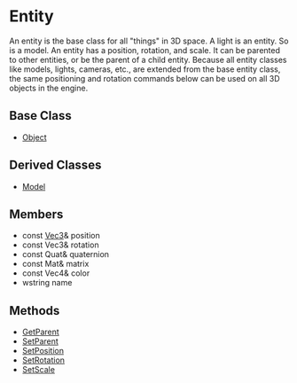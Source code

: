 # Entity
An entity is the base class for all "things" in 3D space. A light is an entity. So is a model. An entity has a position, rotation, and scale. It can be parented to other entities, or be the parent of a child entity. Because all entity classes like models, lights, cameras, etc., are extended from the base entity class, the same positioning and rotation commands below can be used on all 3D objects in the engine.

## Base Class
- [Object](CPP_Object)

## Derived Classes ##
* [Model](CPP_Model)

## Members
* const [Vec3](documentation.php?page=API_Vec3)& position
* const Vec3& rotation
* const Quat& quaternion
* const Mat& matrix
* const Vec4& color
* wstring name

## Methods
* [GetParent](GetParent.md)
* [SetParent](SetParent.md)
* [SetPosition](SetPosition.md)
* [SetRotation](SetRotation.md)
* [SetScale](SetScale.md)
